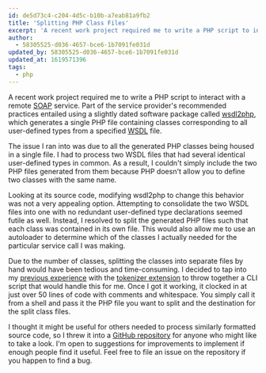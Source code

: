 ```yaml
---
id: de5d73c4-c204-4d5c-b10b-a7eab81a9fb2
title: 'Splitting PHP Class Files'
excerpt: 'A recent work project required me to write a PHP script to interact with a remote SOAP service. The service provider recommended using wsdl2php.'
author:
  - 58305525-d036-4657-bce6-1b7091fe031d
updated_by: 58305525-d036-4657-bce6-1b7091fe031d
updated_at: 1619571396
tags:
  - php
---
```

A recent work project required me to write a PHP script to interact with a remote [SOAP](http://en.wikipedia.org/wiki/SOAP_(protocol) "SOAP - Wikipedia, the free encyclopedia") service. Part of the service provider's recommended practices entailed using a slightly dated software package called [wsdl2php](http://sourceforge.net/projects/wsdl2php/ "wsdl2php | Get wsdl2php at SourceForge.net"), which generates a single PHP file containing classes corresponding to all user-defined types from a specified [WSDL](http://en.wikipedia.org/wiki/Web_Services_Description_Language "Web Services Description Language - Wikipedia, the free encyclopedia") file.

The issue I ran into was due to all the generated PHP classes being housed in a single file. I had to process two WSDL files that had several identical user-defined types in common. As a result, I couldn't simply include the two PHP files generated from them because PHP doesn't allow you to define two classes with the same name.

Looking at its source code, modifying wsdl2php to change this behavior was not a very appealing option. Attempting to consolidate the two WSDL files into one with no redundant user-defined type declarations seemed futile as well. Instead, I resolved to split the generated PHP files such that each class was contained in its own file. This would also allow me to use an autoloader to determine which of the classes I actually needed for the particular service call I was making.

Due to the number of classes, splitting the classes into separate files by hand would have been tedious and time-consuming. I decided to tap into my [previous experience](http://web.archive.org/web/20130407195422/http://blueparabola.com/blog/coding-standard-analysis-using-phpcodesniffer "Coding Standard Analysis using PHP_CodeSniffer | Blue Parabola, LLC") with the [tokenizer extension](http://php.net/tokenizer "PHP: Tokenizer - Manual") to throw together a CLI script that would handle this for me. Once I got it working, it clocked in at just over 50 lines of code with comments and whitespace. You simply call it from a shell and pass it the PHP file you want to split and the destination for the split class files.

I thought it might be useful for others needed to process similarly formatted source code, so I threw it into a [GitHub repository](https://github.com/elazar/php-class-splitter/blob/master/php-class-splitter.php "php-class-splitter.php at master from elazar's php-class-splitter - GitHub") for anyone who might like to take a look. I'm open to suggestions for improvements to implement if enough people find it useful. Feel free to file an issue on the repository if you happen to find a bug.
